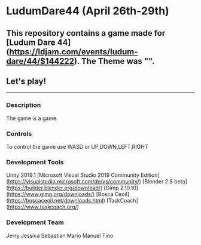 # LudumDare44 (April 26th-29th)
## This repository contains a game made for [Ludum Dare 44] (https://ldjam.com/events/ludum-dare/44/$144222). The Theme was "".
## Let's play!	
---
### Description
The game is a game.

### Controls
To control the game use WASD or UP,DOWN,LEFT,RIGHT

### Development Tools
Unity 2019.1
[Microsoft Visual Studio 2019 Community Edition] (https://visualstudio.microsoft.com/de/vs/community/)
[Blender 2.8 beta] (https://builder.blender.org/download/)
[Gimp 2.10.10] (https://www.gimp.org/downloads/)
[Bosca Ceoil] (https://boscaceoil.net/downloads.html)
[TaskCoach] (https://www.taskcoach.org/)


### Development Team
Jerry
Jessica
Sebastian
Mario
Manuel
Tino
